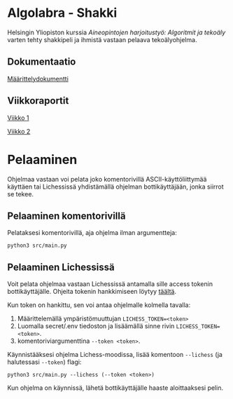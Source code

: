 # Algolabra - Shakki

Helsingin Yliopiston kurssia *Aineopintojen harjoitustyö: Algoritmit ja tekoäly* varten tehty shakkipeli ja ihmistä vastaan pelaava tekoälyohjelma.

## Dokumentaatio

[Määrittelydokumentti](documentation/maarittelydokumentti.md)

## Viikkoraportit

[Viikko 1](documentation/viikkoraportit/viikko1.md)

[Viikko 2](documentation/viikkoraportit/viikko2.md)

# Pelaaminen

Ohjelmaa vastaan voi pelata joko komentorivillä ASCII-käyttöliittymää käyttäen tai Lichessissä yhdistämällä ohjelman bottikäyttäjään, jonka siirrot se tekee. 

## Pelaaminen komentorivillä

Pelataksesi komentorivillä, aja ohjelma ilman argumentteja:

```
python3 src/main.py
```

## Pelaaminen Lichessissä

Voit pelata ohjelmaa vastaan Lichessissä antamalla sille access tokenin bottikäyttäjälle. Ohjeita tokenin hankkimiseen löytyy [täältä](https://github.com/lichess-bot-devs/lichess-bot/wiki/How-to-create-a-Lichess-OAuth-token).

Kun token on hankittu, sen voi antaa ohjelmalle kolmella tavalla:

1. Määrittelemällä ympäristömuuttujan `LICHESS_TOKEN=<token>`
1. Luomalla secret/.env tiedoston ja lisäämällä sinne rivin `LICHESS_TOKEN=<token>`.
1. komentoriviargumenttina `--token <token>`.

Käynnistääksesi ohjelma Lichess-moodissa, lisää komentoon `--lichess` (ja halutessasi `--token`) flagi:

```
python3 src/main.py --lichess (--token <token>)
```

Kun ohjelma on käynnissä, lähetä bottikäyttäjälle haaste aloittaaksesi pelin.